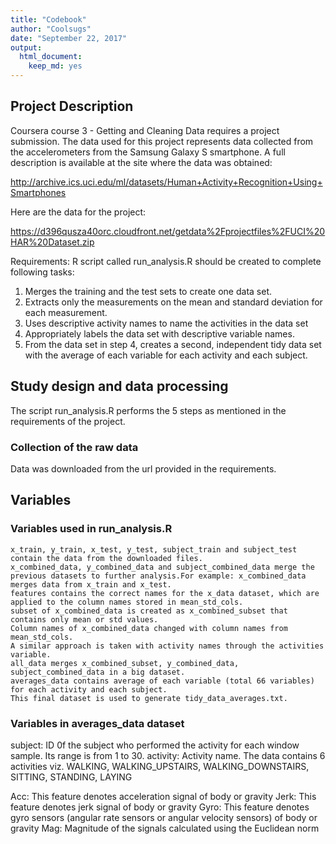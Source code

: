 ```yaml
---
title: "Codebook"
author: "Coolsugs"
date: "September 22, 2017"
output:
  html_document:
    keep_md: yes
---
```


## Project Description
Coursera course 3 - Getting and Cleaning Data requires a project submission. The data used for this project represents data collected from the accelerometers from the Samsung Galaxy S smartphone. A full description is available at the site where the data was obtained:

http://archive.ics.uci.edu/ml/datasets/Human+Activity+Recognition+Using+Smartphones

Here are the data for the project:

https://d396qusza40orc.cloudfront.net/getdata%2Fprojectfiles%2FUCI%20HAR%20Dataset.zip 

Requirements:
R script called run_analysis.R should be created to complete following tasks:

1. Merges the training and the test sets to create one data set.
2. Extracts only the measurements on the mean and standard deviation for each measurement.
3. Uses descriptive activity names to name the activities in the data set
4. Appropriately labels the data set with descriptive variable names.
5. From the data set in step 4, creates a second, independent tidy data set with the average of each variable for each activity and each subject.
    
## Study design and data processing
The script run_analysis.R performs the 5 steps as mentioned in the requirements of the project.

### Collection of the raw data
Data was downloaded from the url provided in the requirements.

## Variables

### Variables used in run_analysis.R

    x_train, y_train, x_test, y_test, subject_train and subject_test contain the data from the downloaded files.
    x_combined_data, y_combined_data and subject_combined_data merge the previous datasets to further analysis.For example: x_combined_data merges data from x_train and x_test.
    features contains the correct names for the x_data dataset, which are applied to the column names stored in mean_std_cols.
    subset of x_combined_data is created as x_combined_subset that contains only mean or std values.
    Column names of x_combined_data changed with column names from mean_std_cols.
    A similar approach is taken with activity names through the activities variable.
    all_data merges x_combined_subset, y_combined_data, subject_combined_data in a big dataset.
    averages_data contains average of each variable (total 66 variables) for each activity and each subject. 
    This final dataset is used to generate tidy_data_averages.txt.


### Variables in averages_data dataset
subject: ID 0f the subject who performed the activity for each window sample. Its range is from 1 to 30.
activity: Activity name. The data contains 6 activities viz. WALKING, WALKING_UPSTAIRS, WALKING_DOWNSTAIRS, SITTING, STANDING, LAYING

Acc: This feature denotes acceleration signal of body or gravity
Jerk: This feature denotes jerk signal of body or gravity
Gyro: This feature denotes gyro sensors (angular rate sensors or angular velocity sensors) of body or gravity
Mag: Magnitude of the signals calculated using the Euclidean norm

